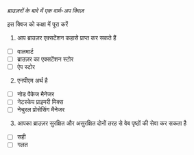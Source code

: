 _ब्राउज़रों के बारे में एक वार्म-अप क्विज़_

इस क्विज को कक्षा में पूरा करें

1. आप ब्राउज़र एक्सटेंशन कहासे प्राप्त कर सकते हैं

- [ ] वालमार्ट
- [ ] ब्राउज़र का एक्सटेंशन स्टोर
- [ ] ऐप स्टोर

2. एनपीएम अर्थ है

- [ ] नोड पैकेज मैनेजर
- [ ] नेटस्केप प्राइमरी मिक्स
- [ ] नेचुरल प्रोसेसिंग मैनेजर

3. आपका ब्राउज़र सुरक्षित और असुरक्षित दोनों तरह से वेब पृष्ठों की सेवा कर सकता है

- [ ] सही
- [ ] गलत

